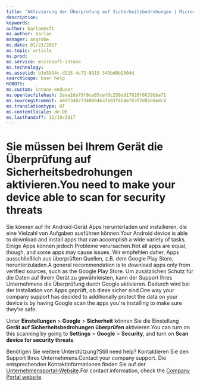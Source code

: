 ```yaml
---
title: "Aktivierung der Überprüfung auf Sicherheitsbedrohungen | Microsoft-Dokumentation"
description: 
keywords: 
author: barlanmsft
ms.author: barlan
manager: angrobe
ms.date: 01/23/2017
ms.topic: article
ms.prod: 
ms.service: microsoft-intune
ms.technology: 
ms.assetid: b3e5994c-d215-4c72-8915-349bd0b2504d
searchScope: User help
ROBOTS: 
ms.custom: intune-enduser
ms.openlocfilehash: 2eaa2da79f8ce85cef8c258dd17828f6639bba71
ms.sourcegitcommit: a9d734877340894637e03f4b4ef83f7d01ddedc8
ms.translationtype: HT
ms.contentlocale: de-DE
ms.lasthandoff: 12/19/2017
---
```

# <a name="you-need-to-make-your-device-able-to-scan-for-security-threats"></a><span data-ttu-id="cd0f9-102">Sie müssen bei Ihrem Gerät die Überprüfung auf Sicherheitsbedrohungen aktivieren.</span><span class="sxs-lookup"><span data-stu-id="cd0f9-102">You need to make your device able to scan for security threats</span></span>

<span data-ttu-id="cd0f9-103">Sie können auf Ihr Android-Gerät Apps herunterladen und installieren, die eine Vielzahl von Aufgaben ausführen können.</span><span class="sxs-lookup"><span data-stu-id="cd0f9-103">Your Android device is able to download and install apps that can accomplish a wide variety of tasks.</span></span> <span data-ttu-id="cd0f9-104">Einige Apps können jedoch Probleme verursachen.</span><span class="sxs-lookup"><span data-stu-id="cd0f9-104">Not all apps are equal, though, and some apps may cause issues.</span></span> <span data-ttu-id="cd0f9-105">Wir empfehlen daher, Apps ausschließlich aus überprüften Quellen, z.B. dem Google Play Store, herunterzuladen.</span><span class="sxs-lookup"><span data-stu-id="cd0f9-105">A general recommendation is to download apps only from verified sources, such as the Google Play Store.</span></span> <span data-ttu-id="cd0f9-106">Um zusätzlichen Schutz für die Daten auf Ihrem Gerät zu gewährleisten, kann der Support Ihres Unternehmens die Überprüfung durch Google aktivieren. Dadurch wird bei der Installation von Apps geprüft, ob diese sicher sind.</span><span class="sxs-lookup"><span data-stu-id="cd0f9-106">One way your company support has decided to additionally protect the data on your device is by having Google scan the apps you're installing to make sure they're safe.</span></span>

<span data-ttu-id="cd0f9-107">Unter **Einstellungen** > **Google** > **Sicherheit** können Sie die Einstellung **Gerät auf Sicherheitsbedrohungen überprüfen** aktivieren.</span><span class="sxs-lookup"><span data-stu-id="cd0f9-107">You can turn on this scanning by going to **Settings** > **Google** > **Security**, and turn on **Scan device for security threats**.</span></span>

<span data-ttu-id="cd0f9-108">Benötigen Sie weitere Unterstützung?</span><span class="sxs-lookup"><span data-stu-id="cd0f9-108">Still need help?</span></span> <span data-ttu-id="cd0f9-109">Kontaktieren Sie den Support Ihres Unternehmens.</span><span class="sxs-lookup"><span data-stu-id="cd0f9-109">Contact your company support.</span></span> <span data-ttu-id="cd0f9-110">Die entsprechenden Kontaktinformationen finden Sie auf der [Unternehmensportal-Website](https://portal.manage.microsoft.com#HelpDeskDialog).</span><span class="sxs-lookup"><span data-stu-id="cd0f9-110">For contact information, check the [Company Portal website](https://portal.manage.microsoft.com#HelpDeskDialog).</span></span>

